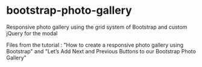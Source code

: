 # bootstrap-photo-gallery
Responsive photo gallery using the grid system of Bootstrap and custom jQuery for the modal

Files from the tutorial : "How to create a responsive photo gallery using Bootstrap" and "Let’s Add Next and Previous Buttons to our Bootstrap Photo Gallery"
